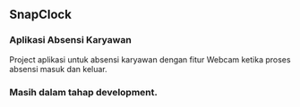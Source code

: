## SnapClock

### Aplikasi Absensi Karyawan

Project aplikasi untuk absensi karyawan dengan fitur Webcam ketika proses absensi masuk dan keluar.

### Masih dalam tahap development.